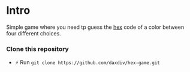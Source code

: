 # Intro

Simple game where you need tp guess the [hex](https://en.wikipedia.org/wiki/Web_colors) code of a color between four different choices.

### Clone this repository

- :zap: Run `git clone https://github.com/daxdiv/hex-game.git`
